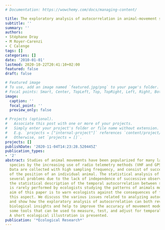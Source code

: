 ```yaml
---
# Documentation: https://wowchemy.com/docs/managing-content/

title: The exploratory analysis of autocorrelation in animal-movement studies
subtitle: ''
summary: ''
authors:
- Stéphane Dray
- M Royer-Carenzi
- C Calenge
tags: []
categories: []
date: '2010-01-01'
lastmod: 2020-10-22T20:41:10+02:00
featured: false
draft: false

# Featured image
# To use, add an image named `featured.jpg/png` to your page's folder.
# Focal points: Smart, Center, TopLeft, Top, TopRight, Left, Right, BottomLeft, Bottom, BottomRight.
image:
  caption: ''
  focal_point: ''
  preview_only: false

# Projects (optional).
#   Associate this post with one or more of your projects.
#   Simply enter your project's folder or file name without extension.
#   E.g. `projects = ["internal-project"]` references `content/project/deep-learning/index.md`.
#   Otherwise, set `projects = []`.
projects: []
publishDate: '2020-11-04T14:23:28.520445Z'
publication_types:
- '2'
abstract: Studies of animal movements have been popularized for many large and shy
  species by the increasing use of radio telemetry methods (VHF and GPS technologies).
  Data are collected with high sampling frequency, and consist of successive observations
  of the position of an individual animal. The statistical analysis of such data poses
  several problems due to the lack of independence of successive observations. However,
  the statistical description of the temporal autocorrelation between successive steps
  is rarely performed by ecologists studying the patterns of animals movements. The
  aim of this paper is to warn ecologists against the consequences of failing to consider
  this aspect. We discuss the various issues related to analyzing autocorrelated data,
  and show how the exploratory analysis of autocorrelation can both reveal important
  biological insights and help to improve the accuracy of movement models. We suggest
  some tools that can be used to measure, test, and adjust for temporal autocorrelation.
  A short ecological illustration is presented.
publication: '*Ecological Research*'
---
```

